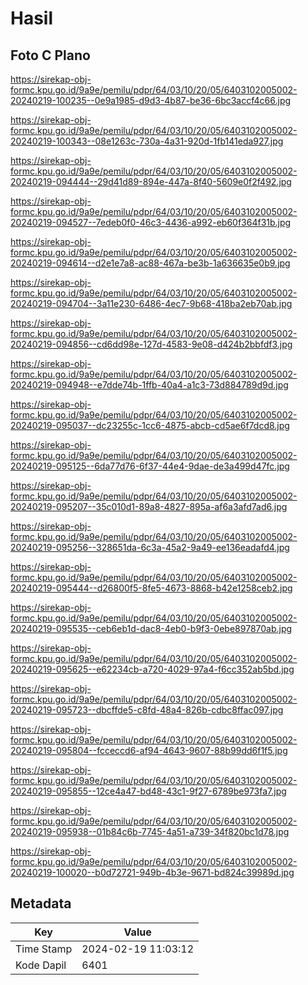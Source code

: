 # Hasil

## Foto C Plano

https://sirekap-obj-formc.kpu.go.id/9a9e/pemilu/pdpr/64/03/10/20/05/6403102005002-20240219-100235--0e9a1985-d9d3-4b87-be36-6bc3accf4c66.jpg

https://sirekap-obj-formc.kpu.go.id/9a9e/pemilu/pdpr/64/03/10/20/05/6403102005002-20240219-100343--08e1263c-730a-4a31-920d-1fb141eda927.jpg

https://sirekap-obj-formc.kpu.go.id/9a9e/pemilu/pdpr/64/03/10/20/05/6403102005002-20240219-094444--29d41d89-894e-447a-8f40-5609e0f2f492.jpg

https://sirekap-obj-formc.kpu.go.id/9a9e/pemilu/pdpr/64/03/10/20/05/6403102005002-20240219-094527--7edeb0f0-46c3-4436-a992-eb60f364f31b.jpg

https://sirekap-obj-formc.kpu.go.id/9a9e/pemilu/pdpr/64/03/10/20/05/6403102005002-20240219-094614--d2e1e7a8-ac88-467a-be3b-1a636635e0b9.jpg

https://sirekap-obj-formc.kpu.go.id/9a9e/pemilu/pdpr/64/03/10/20/05/6403102005002-20240219-094704--3a11e230-6486-4ec7-9b68-418ba2eb70ab.jpg

https://sirekap-obj-formc.kpu.go.id/9a9e/pemilu/pdpr/64/03/10/20/05/6403102005002-20240219-094856--cd6dd98e-127d-4583-9e08-d424b2bbfdf3.jpg

https://sirekap-obj-formc.kpu.go.id/9a9e/pemilu/pdpr/64/03/10/20/05/6403102005002-20240219-094948--e7dde74b-1ffb-40a4-a1c3-73d884789d9d.jpg

https://sirekap-obj-formc.kpu.go.id/9a9e/pemilu/pdpr/64/03/10/20/05/6403102005002-20240219-095037--dc23255c-1cc6-4875-abcb-cd5ae6f7dcd8.jpg

https://sirekap-obj-formc.kpu.go.id/9a9e/pemilu/pdpr/64/03/10/20/05/6403102005002-20240219-095125--6da77d76-6f37-44e4-9dae-de3a499d47fc.jpg

https://sirekap-obj-formc.kpu.go.id/9a9e/pemilu/pdpr/64/03/10/20/05/6403102005002-20240219-095207--35c010d1-89a8-4827-895a-af6a3afd7ad6.jpg

https://sirekap-obj-formc.kpu.go.id/9a9e/pemilu/pdpr/64/03/10/20/05/6403102005002-20240219-095256--328651da-6c3a-45a2-9a49-ee136eadafd4.jpg

https://sirekap-obj-formc.kpu.go.id/9a9e/pemilu/pdpr/64/03/10/20/05/6403102005002-20240219-095444--d26800f5-8fe5-4673-8868-b42e1258ceb2.jpg

https://sirekap-obj-formc.kpu.go.id/9a9e/pemilu/pdpr/64/03/10/20/05/6403102005002-20240219-095535--ceb6eb1d-dac8-4eb0-b9f3-0ebe897870ab.jpg

https://sirekap-obj-formc.kpu.go.id/9a9e/pemilu/pdpr/64/03/10/20/05/6403102005002-20240219-095625--e62234cb-a720-4029-97a4-f6cc352ab5bd.jpg

https://sirekap-obj-formc.kpu.go.id/9a9e/pemilu/pdpr/64/03/10/20/05/6403102005002-20240219-095723--dbcffde5-c8fd-48a4-826b-cdbc8ffac097.jpg

https://sirekap-obj-formc.kpu.go.id/9a9e/pemilu/pdpr/64/03/10/20/05/6403102005002-20240219-095804--fcceccd6-af94-4643-9607-88b99dd6f1f5.jpg

https://sirekap-obj-formc.kpu.go.id/9a9e/pemilu/pdpr/64/03/10/20/05/6403102005002-20240219-095855--12ce4a47-bd48-43c1-9f27-6789be973fa7.jpg

https://sirekap-obj-formc.kpu.go.id/9a9e/pemilu/pdpr/64/03/10/20/05/6403102005002-20240219-095938--01b84c6b-7745-4a51-a739-34f820bc1d78.jpg

https://sirekap-obj-formc.kpu.go.id/9a9e/pemilu/pdpr/64/03/10/20/05/6403102005002-20240219-100020--b0d72721-949b-4b3e-9671-bd824c39989d.jpg


## Metadata

| Key        | Value               |
| ---------- | ------------------- |
| Time Stamp | 2024-02-19 11:03:12 |
| Kode Dapil | 6401                |



